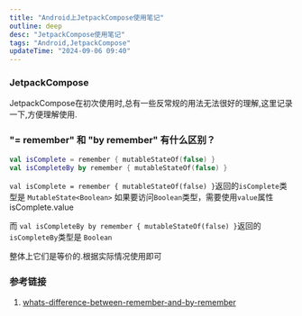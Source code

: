 ```yaml
---
title: "Android上JetpackCompose使用笔记"
outline: deep
desc: "JetpackCompose使用笔记"
tags: "Android,JetpackCompose"
updateTime: "2024-09-06 09:40"
---
```

### JetpackCompose
JetpackCompose在初次使用时,总有一些反常规的用法无法很好的理解,这里记录一下,方便理解使用.

### "= remember" 和 "by remember" 有什么区别？
```kotlin
val isComplete = remember { mutableStateOf(false) }
val isCompleteBy by remember { mutableStateOf(false) }
```
`val isComplete = remember { mutableStateOf(false) }`返回的`isComplete`类型是 `MutableState<Boolean>` 如果要访问`Boolean`类型，需要使用`value`属性 isComplete.value

而 `val isCompleteBy by remember { mutableStateOf(false) }`返回的`isCompleteBy`类型是 `Boolean`

整体上它们是等价的.根据实际情况使用即可



### 参考链接
1. [whats-difference-between-remember-and-by-remember](https://stackoverflow.com/questions/69326413/whats-difference-between-remember-and-by-remember)
